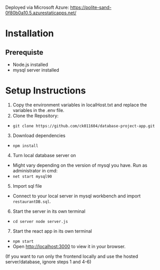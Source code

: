 Deployed via Microsoft Azure: https://polite-sand-0f80b0a10.5.azurestaticapps.net/

# Installation

## Prerequiste

* Node.js installed
* mysql server installed

# Setup Instructions

1. Copy the environment variables in localHost.txt and replace the variables in the .env file.
2. Clone the Repository:
  - `git clone https://github.com/ck011604/database-project-app.git`
3. Download dependencies
  - `npm install`
4. Turn local database server on
  - Might vary depending on the version of mysql you have. Run as administrator in cmd:
  - `net start mysql90`
5. Import sql file
  - Connect to your local server in mysql workbench and import `restaurantDB.sql`.
6. Start the server in its own terminal
  - `
    cd server
    node server.js
    `
7. Start the react app in its own terminal
  - `npm start`
  - Open [http://localhost:3000](http://localhost:3000) to view it in your browser.

(If you want to run only the frontend locally and use the hosted server/database, ignore steps 1 and 4-6)
